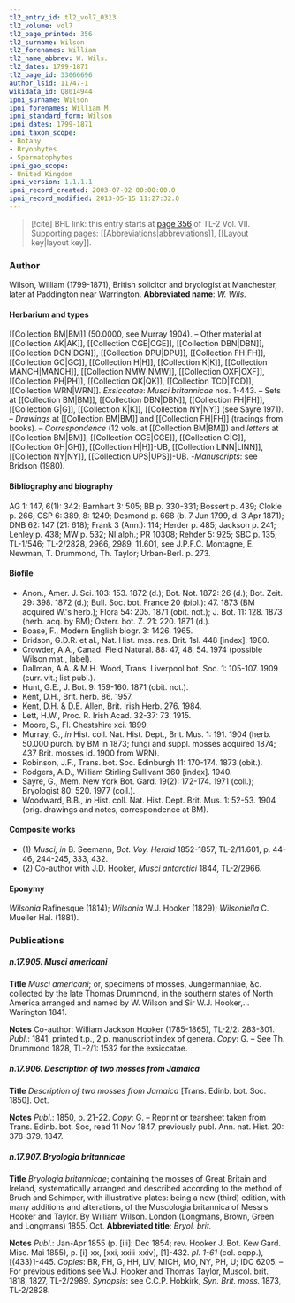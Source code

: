 ```yaml
---
tl2_entry_id: tl2_vol7_0313
tl2_volume: vol7
tl2_page_printed: 356
tl2_surname: Wilson
tl2_forenames: William
tl2_name_abbrev: W. Wils.
tl2_dates: 1799-1871
tl2_page_id: 33066696
author_lsid: 11747-1
wikidata_id: Q8014944
ipni_surname: Wilson
ipni_forenames: William M.
ipni_standard_form: Wilson
ipni_dates: 1799-1871
ipni_taxon_scope: 
- Botany
- Bryophytes
- Spermatophytes
ipni_geo_scope: 
- United Kingdom
ipni_version: 1.1.1.1
ipni_record_created: 2003-07-02 00:00:00.0
ipni_record_modified: 2013-05-15 11:27:32.0
---
```



> [!cite] BHL link: this entry starts at [page 356](https://www.biodiversitylibrary.org/page/33066696) of TL-2 Vol. VII.
> Supporting pages: [[Abbreviations|abbreviations]], [[Layout key|layout key]].

### Author

Wilson, William (1799-1871), British solicitor and bryologist at Manchester, later at Paddington near Warrington. 
**Abbreviated name**: *W. Wils.*

#### Herbarium and types

[[Collection BM|BM]] (50.0000, see Murray 1904). – Other material at [[Collection AK|AK]], [[Collection CGE|CGE]], [[Collection DBN|DBN]], [[Collection DGN|DGN]], [[Collection DPU|DPU]], [[Collection FH|FH]], [[Collection GC|GC]], [[Collection H|H]], [[Collection K|K]], [[Collection MANCH|MANCH]], [[Collection NMW|NMW]], [[Collection OXF|OXF]], [[Collection PH|PH]], [[Collection QK|QK]], [[Collection TCD|TCD]], [[Collection WRN|WRN]].
*Exsiccatae*: *Musci britannicae* nos. 1-443. – Sets at [[Collection BM|BM]], [[Collection DBN|DBN]], [[Collection FH|FH]], [[Collection G|G]], [[Collection K|K]], [[Collection NY|NY]] (see Sayre 1971). – *Drawings* at [[Collection BM|BM]] and [[Collection FH|FH]] (tracings from books). – *Correspondence* (12 vols. at [[Collection BM|BM]]) and *letters* at [[Collection BM|BM]], [[Collection CGE|CGE]], [[Collection G|G]], [[Collection GH|GH]], [[Collection H|H]]-UB, [[Collection LINN|LINN]], [[Collection NY|NY]], [[Collection UPS|UPS]]-UB. -*Manuscripts*: see Bridson (1980).

#### Bibliography and biography

AG 1: 147, 6(1): 342; Barnhart 3: 505; BB p. 330-331; Bossert p. 439; Clokie p. 266; CSP 6: 389, 8: 1249; Desmond p. 668 (b. 7 Jun 1799, d. 3 Apr 1871); DNB 62: 147 (21: 618); Frank 3 (Ann.): 114; Herder p. 485; Jackson p. 241; Lenley p. 438; MW p. 532; NI alph.; PR 10308; Rehder 5: 925; SBC p. 135; TL-1/546; TL-2/2828, 2966, 2989, 11.601, see J.P.F.C. Montagne, E. Newman, T. Drummond, Th. Taylor; Urban-Berl. p. 273.

#### Biofile

- Anon., Amer. J. Sci. 103: 153. 1872 (d.); Bot. Not. 1872: 26 (d.); Bot. Zeit. 29: 398. 1872 (d.); Bull. Soc. bot. France 20 (bibl.): 47. 1873 (BM acquired W.'s herb.); Flora 54: 205. 1871 (obit. not.); J. Bot. 11: 128. 1873 (herb. acq. by BM); Österr. bot. Z. 21: 220. 1871 (d.).
- Boase, F., Modern English biogr. 3: 1426. 1965.
- Bridson, G.D.R. et al., Nat. Hist. mss. res. Brit. 1sl. 448 \[index\]. 1980.
- Crowder, A.A., Canad. Field Natural. 88: 47, 48, 54. 1974 (possible Wilson mat., label).
- Dallman, A.A. & M.H. Wood, Trans. Liverpool bot. Soc. 1: 105-107. 1909 (curr. vit.; list publ.).
- Hunt, G.E., J. Bot. 9: 159-160. 1871 (obit. not.).
- Kent, D.H., Brit. herb. 86. 1957.
- Kent, D.H. & D.E. Allen, Brit. Irish Herb. 276. 1984.
- Lett, H.W., Proc. R. Irish Acad. 32-37: 73. 1915.
- Moore, S., Fl. Chestshire xci. 1899.
- Murray, G., *in* Hist. coll. Nat. Hist. Dept., Brit. Mus. 1: 191. 1904 (herb. 50.000 purch. by BM in 1873; fungi and suppl. mosses acquired 1874; 437 Brit. mosses id. 1900 from WRN).
- Robinson, J.F., Trans. bot. Soc. Edinburgh 11: 170-174. 1873 (obit.).
- Rodgers, A.D., William Stirling Sullivant 360 \[index\]. 1940.
- Sayre, G., Mem. New York Bot. Gard. 19(2): 172-174. 1971 (coll.); Bryologist 80: 520. 1977 (coll.).
- Woodward, B.B., *in* Hist. coll. Nat. Hist. Dept. Brit. Mus. 1: 52-53. 1904 (orig. drawings and notes, correspondence at BM).

#### Composite works

- (1) *Musci, in* B. Seemann, *Bot. Voy. Herald* 1852-1857, TL-2/11.601, p. 44-46, 244-245, 333, 432.
- (2) Co-author with J.D. Hooker, *Musci antarctici* 1844, TL-2/2966.

#### Eponymy

*Wilsonia* Rafinesque (1814); *Wilsonia* W.J. Hooker (1829); *Wilsoniella* C. Mueller Hal. (1881).

### Publications

##### n.17.905. Musci americani

**Title**
*Musci americani*; or, specimens of mosses, Jungermanniae, &c. collected by the late Thomas Drummond, in the southern states of North America arranged and named by W. Wilson and Sir W.J. Hooker,... Warington 1841.

**Notes**
Co-author: William Jackson Hooker (1785-1865), TL-2/2: 283-301.
*Publ*.: 1841, printed t.p., 2 p. manuscript index of genera. *Copy*: G. – See Th. Drummond 1828, TL-2/1: 1532 for the exsiccatae.

##### n.17.906. Description of two mosses from Jamaica

**Title**
*Description of two mosses from Jamaica* \[Trans. Edinb. bot. Soc. 1850\]. Oct.

**Notes**
*Publ*.: 1850, p. 21-22. *Copy*: G. – Reprint or tearsheet taken from Trans. Edinb. bot. Soc, read 11 Nov 1847, previously publ. Ann. nat. Hist. 20: 378-379. 1847.

##### n.17.907. Bryologia britannicae

**Title**
*Bryologia britannicae*; containing the mosses of Great Britain and Ireland, systematically arranged and described according to the method of Bruch and Schimper, with illustrative plates: being a new (third) edition, with many additions and alterations, of the Muscologia britannica of Messrs Hooker and Taylor. By William Wilson. London (Longmans, Brown, Green and Longmans) 1855. Oct.
**Abbreviated title**: *Bryol. brit.*

**Notes**
*Publ*.: Jan-Apr 1855 (p. \[iii\]: Dec 1854; rev. Hooker J. Bot. Kew Gard. Misc. Mai 1855), p. \[i\]-xx, \[xxi, xxiii-xxiv\], \[1\]-432. *pl. 1-61* (col. copp.), \[(433)1-445. *Copies*: BR, FH, G, HH, LIV, MICH, MO, NY, PH, U; IDC 6205. – For previous editions see W.J. Hooker and Thomas Taylor, Muscol. brit. 1818, 1827, TL-2/2989.
*Synopsis*: see C.C.P. Hobkirk, *Syn. Brit. moss.* 1873, TL-2/2828.


